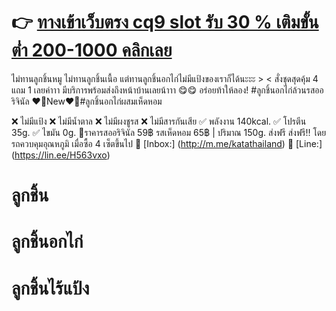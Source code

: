 # 👉 [ทางเข้าเว็บตรง cq9 slot รับ 30 % เติมขั้นต่ำ 200-1000 คลิกเลย](https://ororich.com/)


ไม่ทานลูกชิ้นหมู ไม่ทานลูกชิ้นเนื้อ แต่ทานลูกชิ้นอกไก่ไม่มีแป้งของเราก็ได้นะะะ > <
สั่งชุดสุดคุ้ม 4 แถม 1 เลยค่าาา มีบริการพร้อมส่งถึงหน้าบ้านเลยน้าาา 😋😋
อร่อยท้าให้ลอง! #ลูกชิ้นอกไก่ล้วนรสออริจินัล ❤️‍🔥New❤️‍🔥#ลูกชิ้นอกไก่ผสมเห็ดหอม


❌ ไม่มีแป้ง
❌ ไม่มีน้ำตาล
❌ ไม่มีผงชูรส
❌ ไม่มีสารกันเสีย
✅ พลังงาน 140kcal.
✅ โปรตีน 35g.
✅ ไขมัน 0g.
🛒ราคารสออริจินัล 59฿ รสเห็ดหอม 65฿ | ปริมาณ 150g.
ส่งฟรี ส่งฟรี‼️ โดยรถควบคุมอุณหภูมิ เมื่อซื้อ 4 เซ็ตขึ้นไป
📨 [Inbox:] (http://m.me/katathailand)
💚 [Line:] (https://lin.ee/H563vxo)
# ลูกชิ้น

# ลูกชิ้นอกไก่

# ลูกชิ้นไร้แป้ง
